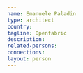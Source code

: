 ```yaml
---
name: Emanuele Paladin
type: architect
country:
tagline: Openfabric
description:
related-persons:
connections:
layout: person
---
```

